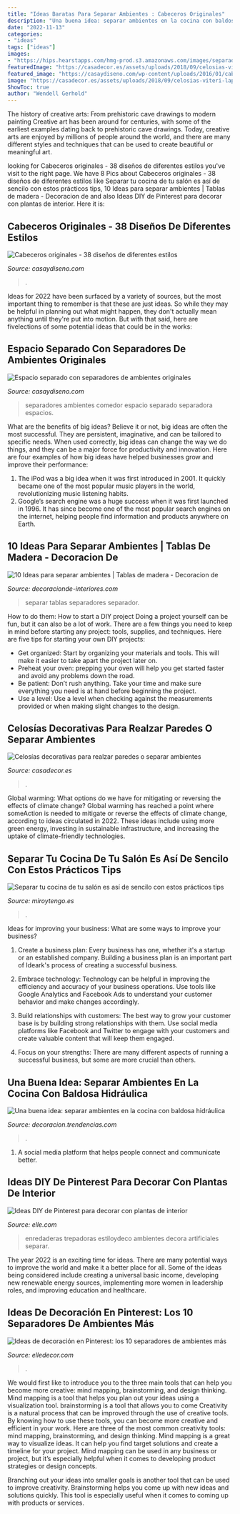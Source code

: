 ```yaml
---
title: "Ideas Baratas Para Separar Ambientes : Cabeceros Originales"
description: "Una buena idea: separar ambientes en la cocina con baldosa hidráulica"
date: "2022-11-13"
categories:
- "ideas"
tags: ["ideas"]
images:
- "https://hips.hearstapps.com/hmg-prod.s3.amazonaws.com/images/separadores-ambiente-divisores-habitacion-b3designers-co-uk-1533724533.jpg?crop=1xw:1xh;center,top&amp;resize=480:*"
featuredImage: "https://casadecor.es/assets/uploads/2018/09/celosias-viteri-lapena-2.jpg"
featured_image: "https://casaydiseno.com/wp-content/uploads/2016/01/cabecero_laminas-madera-natural.jpg"
image: "https://casadecor.es/assets/uploads/2018/09/celosias-viteri-lapena-2.jpg"
ShowToc: true
author: "Wendell Gerhold"
---
```



The history of creative arts: From prehistoric cave drawings to modern painting
Creative art has been around for centuries, with some of the earliest examples dating back to prehistoric cave drawings. Today, creative arts are enjoyed by millions of people around the world, and there are many different styles and techniques that can be used to create beautiful or meaningful art.

	

		
looking for Cabeceros originales - 38 diseños de diferentes estilos you've visit to the right page. We have 8 Pics about Cabeceros originales - 38 diseños de diferentes estilos like Separar tu cocina de tu salón es así de sencilo con estos prácticos tips, 10 Ideas para separar ambientes | Tablas de madera - Decoracion de and also Ideas DIY de Pinterest para decorar con plantas de interior. Here it is:
		
    
## Cabeceros Originales - 38 Diseños De Diferentes Estilos

<img loading=lazy src="https://casaydiseno.com/wp-content/uploads/2016/01/cabecero_laminas-madera-natural.jpg" onerror="this.onerror=null;this.src='https://tse1.mm.bing.net/th?id=OIP.OWdqYOcElME2rMtZjeUY2AHaLH&amp;pid=15.1';" alt="Cabeceros originales - 38 diseños de diferentes estilos">

_Source: casaydiseno.com_

>. 

	

Ideas for 2022 have been surfaced by a variety of sources, but the most important thing to remember is that these are just ideas. So while they may be helpful in planning out what might happen, they don't actually mean anything until they're put into motion. But with that said, here are fivelections of some potential ideas that could be in the works: 

    
## Espacio Separado Con Separadores De Ambientes Originales

<img loading=lazy src="https://casaydiseno.com/wp-content/uploads/2015/05/diseno-comedor-pared-separadora-blanca-.jpg" onerror="this.onerror=null;this.src='https://tse3.mm.bing.net/th?id=OIP._zv-F_2zzXoronIlqyoU2QHaEn&amp;pid=15.1';" alt="Espacio separado con separadores de ambientes originales">

_Source: casaydiseno.com_

>separadores ambientes comedor espacio separado separadora espacios. 

	

What are the benefits of big ideas?
Believe it or not, big ideas are often the most successful. They are persistent, imaginative, and can be tailored to specific needs. When used correctly, big ideas can change the way we do things, and they can be a major force for productivity and innovation. Here are four examples of how big ideas have helped businesses grow and improve their performance: 
1. The iPod was a big idea when it was first introduced in 2001. It quickly became one of the most popular music players in the world, revolutionizing music listening habits. 
2. Google’s search engine was a huge success when it was first launched in 1996. It has since become one of the most popular search engines on the internet, helping people find information and products anywhere on Earth. 

    
## 10 Ideas Para Separar Ambientes | Tablas De Madera - Decoracion De

<img loading=lazy src="http://www.decoracionde-interiores.com/wp-content/uploads/2013/11/separadores-madera-3.jpg" onerror="this.onerror=null;this.src='https://tse1.mm.bing.net/th?id=OIP.97kEgl1e0QoyVER0VpE-6QHaF7&amp;pid=15.1';" alt="10 Ideas para separar ambientes | Tablas de madera - Decoracion de">

_Source: decoracionde-interiores.com_

>separar tablas separadores separador. 

	

How to do them: How to start a DIY project
Doing a project yourself can be fun, but it can also be a lot of work. There are a few things you need to keep in mind before starting any project: tools, supplies, and techniques. Here are five tips for starting your own DIY projects: 
- Get organized: Start by organizing your materials and tools. This will make it easier to take apart the project later on. 
- Preheat your oven: prepping your oven will help you get started faster and avoid any problems down the road. 
- Be patient: Don’t rush anything. Take your time and make sure everything you need is at hand before beginning the project. 
- Use a level: Use a level when checking against the measurements provided or when making slight changes to the design.

    
## Celosías Decorativas Para Realzar Paredes O Separar Ambientes

<img loading=lazy src="https://casadecor.es/assets/uploads/2018/09/celosias-viteri-lapena-2.jpg" onerror="this.onerror=null;this.src='https://tse1.mm.bing.net/th?id=OIP.AyNCUboNLnZA882jmlFbKwHaE7&amp;pid=15.1';" alt="Celosías decorativas para realzar paredes o separar ambientes">

_Source: casadecor.es_

>. 

	

Global warming: What options do we have for mitigating or reversing the effects of climate change?
Global warming has reached a point where someAction is needed to mitigate or reverse the effects of climate change, according to ideas circulated in 2022. These ideas include using more green energy, investing in sustainable infrastructure, and increasing the uptake of climate-friendly technologies.

    
## Separar Tu Cocina De Tu Salón Es Así De Sencilo Con Estos Prácticos Tips

<img loading=lazy src="https://miroytengo.es/blog/wp-content/uploads/miroytengo-separar-cocina-salon-1.jpg" onerror="this.onerror=null;this.src='https://tse4.mm.bing.net/th?id=OIP.RVW4IUjLTC6gjsCd2N_5qAHaF1&amp;pid=15.1';" alt="Separar tu cocina de tu salón es así de sencilo con estos prácticos tips">

_Source: miroytengo.es_

>. 

	

Ideas for improving your business: What are some ways to improve your business?
1. Create a business plan: Every business has one, whether it's a startup or an established company. Building a business plan is an important part of Ideark's process of creating a successful business.
2. Embrace technology: Technology can be helpful in improving the efficiency and accuracy of your business operations. Use tools like Google Analytics and Facebook Ads to understand your customer behavior and make changes accordingly.

3. Build relationships with customers: The best way to grow your customer base is by building strong relationships with them. Use social media platforms like Facebook and Twitter to engage with your customers and create valuable content that will keep them engaged.

4. Focus on your strengths: There are many different aspects of running a successful business, but some are more crucial than others.

    
## Una Buena Idea: Separar Ambientes En La Cocina Con Baldosa Hidráulica

<img loading=lazy src="https://i.blogs.es/5245d9/cocinas-blancas-en-l-con-isla-diseno-santos-brezo-4/original.jpg" onerror="this.onerror=null;this.src='https://tse4.mm.bing.net/th?id=OIP.4tpV6Q3RZvhQdmA_8AQfjwHaE8&amp;pid=15.1';" alt="Una buena idea: separar ambientes en la cocina con baldosa hidráulica">

_Source: decoracion.trendencias.com_

>. 

	

1. A social media platform that helps people connect and communicate better.

    
## Ideas DIY De Pinterest Para Decorar Con Plantas De Interior

<img loading=lazy src="https://hips.hearstapps.com/hmg-prod.s3.amazonaws.com/images/elle-decorar-con-plantas-interior-1567532815.jpg?crop=1.00xw:0.723xh;0,0.198xh&amp;resize=480:*" onerror="this.onerror=null;this.src='https://tse3.mm.bing.net/th?id=OIP.DxE7VGyKZ9S1GwO_gghIXQHaHa&amp;pid=15.1';" alt="Ideas DIY de Pinterest para decorar con plantas de interior">

_Source: elle.com_

>enredaderas trepadoras estiloydeco ambientes decora artificiales separar. 

	

The year 2022 is an exciting time for ideas. There are many potential ways to improve the world and make it a better place for all. Some of the ideas being considered include creating a universal basic income, developing new renewable energy sources, implementing more women in leadership roles, and improving education and healthcare.

    
## Ideas De Decoración En Pinterest: Los 10 Separadores De Ambientes Más

<img loading=lazy src="https://hips.hearstapps.com/hmg-prod.s3.amazonaws.com/images/separadores-ambiente-divisores-habitacion-b3designers-co-uk-1533724533.jpg?crop=1xw:1xh;center,top&amp;resize=480:*" onerror="this.onerror=null;this.src='https://tse1.mm.bing.net/th?id=OIP.L_0R7mbcWYxtVwcG3gGuRgHaLH&amp;pid=15.1';" alt="Ideas de decoración en Pinterest: los 10 separadores de ambientes más">

_Source: elledecor.com_

>. 

	

We would first like to introduce you to the three main tools that can help you become more creative: mind mapping, brainstorming, and design thinking. Mind mapping is a tool that helps you plan out your ideas using a visualization tool. brainstorming is a tool that allows you to come
Creativity is a natural process that can be improved through the use of creative tools. By knowing how to use these tools, you can become more creative and efficient in your work. Here are three of the most common creativity tools: mind mapping, brainstorming, and design thinking.
Mind mapping is a great way to visualize ideas. It can help you find target solutions and create a timeline for your project. Mind mapping can be used in any business or project, but it’s especially helpful when it comes to developing product strategies or design concepts.

Branching out your ideas into smaller goals is another tool that can be used to improve creativity. Brainstorming helps you come up with new ideas and solutions quickly. This tool is especially useful when it comes to coming up with products or services.

